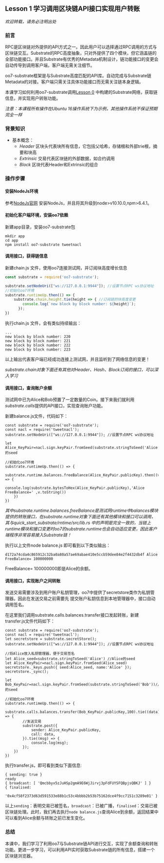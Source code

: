 ## Lesson 1 学习调用区块链API接口实现用户转账

*欢迎转载，请务必注明出处*

### 前言

RPC是区块链对外提供的API方式之一。因此用户可以选择通过RPC调用的方式与区块链交互。Substrate的RPC高度抽象，只对外提供了四个模块，但它涵盖链的全部功能接口。并且Substrate有优秀的Metadata机制设计，链功能接口的变更会自动传导到调用客户端，客户端无需关注细节。

oo7-substrate框架是与Substrate高度匹配的API库。自动完成与Substrate链Metadata的对接。客户端只需关注具体功能接口而无需关注链本身逻辑。

本课学习如何利用oo7-substrate调用[Lesson 0](https://github.com/chainx-org/Quick-Start-Substrate/blob/master/zh/Lesson%200.md) 中构建的Substrate网络，获取链信息，并实现用户转账功能。

*注意：本课程所有操作在Ubuntu 16操作系统下为示例，其他操作系统不保证预期完全一样*

### 背景知识

- 基本概念：
  - *Header* 区块头代表块所有信息，它包括父哈希，存储根和外部trie根，摘要和块高
  - *Extrinsic* 交易代表区块链的外部数据，如合约调用
  - *Block*  区块代表Header和Extrinsic的组合

### 操作步骤

#### 安装NodeJs环境

参考[NodeJs官网](https://nodejs.org/en/) 安装NodeJs，并且将其升级到node>v10.10.0,npm>6.4.1。

#### 初始化客户端环境，安装oo7依赖

新建app目录，安装oo7-substrate包

```shell
mkdir app
cd app
npm install oo7-substrate tweetnacl
```

#### 调用接口，获得链信息

新建chain.js 文件，使用oo7连接测试网，并订阅块高度增长信息

```javascript
const substrate = require('oo7-substrate');

substrate.setNodeUri(["ws://127.0.0.1:9944"]); //设置节点RPC ws协议地址
//初始化oo7环境
substrate.runtimeUp.then(() => {
    substrate.chain.height.tie(height => { //订阅链的块高度变更
        console.log(`new block by block number: ${height}`);
      });
})
```

 执行chain.js 文件，会有类似持续输出：

```
...
new block by block number: 220
new block by block number: 221
new block by block number: 222
new block by block number: 223
```

以上输出代表客户端已经成功连接上测试网，并且监听到了网络信息的变更！

*substrate.chain对象下面还有其他对Header、Hash、Block订阅的接口，可以深入学习*

#### 调用接口，查询账户余额

测试网中已为Alice和Bob预置了一定数量的Coin。接下来我们就利用*substrate.calls*提供的API接口，实现查询账户功能。

新建balance.js文件，代码如下：

```
const substrate = require('oo7-substrate');
const nacl = require('tweetnacl');
substrate.setNodeUri(["ws://127.0.0.1:9944"]); //设置节点RPC ws协议地址

let Alice_KeyPair=nacl.sign.keyPair.fromSeed(substrate.stringToSeed('Alice'))//Alice的seed

//初始化oo7环境
substrate.runtimeUp.then(() => {
    substrate.runtime.balances.freeBalance(Alice_KeyPair.publicKey).then((v) => {
        console.log(substrate.bytesToHex(Alice_KeyPair.publicKey),'Alice FreeBalance=' ,v.toString())
    })
})

```

*其中substrate.runtime.balances.freeBalance是测试网runtime中balances模块提供的转账接口，在substrate.runtime对象下面还有其他模块和接口可以调用，其与quick_start_substrate/rntime/src/lib.rs 中的声明是完全一致的，当链上runtime模块和接口变更时oo7的substrate.runtime也会自动适应变更，因此客户端程序非常容易接入Substrate链！*

执行以上文件node balance.js 即可看到以下类似输出：

```
d172a74cda4c865912c32ba0a80a57ae69abae410e5ccb59dee84e2f4432db4f Alice FreeBalance= 100000000
```

FreeBalance= 100000000即是Alice的余额。



#### 调用接口，实现账户之间转账

发送交易需要涉及到用户账户私钥管理，oo7中提供了secretstore类作为私钥管理器。因此在发送交易之前需要先 提交账户私钥信息到本地管理器中，接口自动调用签名。

在这里我们调用substrate.calls.balances.transfer接口发起转账，新建transfer.js文件代码如下：

```
const substrate = require('oo7-substrate');
const nacl = require('tweetnacl');
let secretstore = substrate.secretStore();
substrate.setNodeUri(["ws://127.0.0.1:9944"]); //设置节点RPC ws协议地址

//将Alice放入私钥管理器，便于交易签名
let Alice_seed=substrate.stringToSeed('Alice') //Alice的seed
let Alice_KeyPair=nacl.sign.keyPair.fromSeed(Alice_seed)
secretstore._keys.push({ seed:Alice_seed, name:'Alice' });
secretstore._sync();

let Bob_KeyPair=nacl.sign.keyPair.fromSeed(substrate.stringToSeed('Bob'))//Bob的seed

//初始化oo7环境
substrate.runtimeUp.then(() => {
    substrate.calls.balances.transfer(Bob_KeyPair.publicKey,100).tie((data) => {
        //发送交易
        substrate.post({
            sender: Alice_KeyPair.publicKey,
            call: data,
        }).tie((msg) => {
            console.log(msg);
        });
    })
})
```

执行transfer.js，即可看到类似下面信息:

```
{ sending: true }
ready
{ broadcast: [ 'Qmcbbyx5zJuHSp2gmA9E6WjJirvj3pFdFUYSFQBpjsQBKJ' ] }
{ finalised:
   '0x4cf58f2373d63d591533e88b1c53c4bbbb2b53b75162dce4f9cc7151c3289e01' }
```

以上`sending`：表明交易已被签名，`broadcast`：已被广播，`finalised`：交易已被区块链处理。此时，我们再去执行`node balance.js`查询Alice到余额，返回结果中可以看到Alice余额与转账之前已发生变化。

### 总结

本课中，我们学习了利用oo7与Substrate链API进行交互，实现了余额查询和转账功能。更进一步学习，可以利用API实时获取Substrate链的所有信息，搭建一个区块链浏览器。







